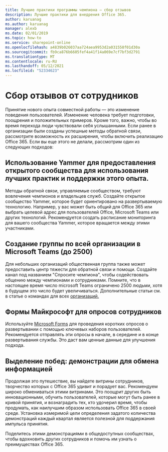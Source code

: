 ```yaml
---
title: Лучшие практики программы чемпиона — сбор отзывов
description: Лучшие практики для внедрения Office 365.
author: karuanag
ms.author: karuanag
manager: alexb
ms.date: 02/01/2019
ms.topic: how-to
ms.service: sharepoint-online
ms.openlocfilehash: a4839b026037aa724aea9953d2a031558f01d30a
ms.sourcegitcommit: fb9ca876b6605fef4a41f14a069e7cf7bf3d2791
ms.translationtype: MT
ms.contentlocale: ru-RU
ms.lasthandoff: 05/12/2021
ms.locfileid: "52334623"
---
```

# <a name="collect-feedback-from-your-employees"></a>Сбор отзывов от сотрудников

Принятие нового опыта совместной работы — это изменение поведения пользователей. Изменение человека требует подготовки, поощрения и положительных примеров. Кроме того, важно, чтобы во время перехода люди чувствовали себя услышанными. Если ранее в организации были созданы успешные методы обратной связи, рассмотрите возможность их расширения, чтобы включить реализацию Office 365. Если вы еще этого не делали, рассмотрим один из следующих подходов:

## <a name="use-yammer-to-provide-an-open-community-for-best-practices-and-support-for-the-experience"></a>Использование Yammer для предоставления открытого сообщества для использования лучших практик и поддержки этого опыта.
Методы обратной связи, управляемые сообществом, требуют вовлечения чемпионов и владельцев служб. Создайте открытое сообщество Yammer, которое будет ориентировано на развертываемую технологию.  Например, у вас может быть общий для Office 365 или выбрать целевой адрес для пользователей Office, Microsoft Teams или других технологий.  Рекомендуется создать расписание мониторинга для вашего сообщества Yammer, которое вращается между этими участниками. 

## <a name="creating-an-org-wide-team-within-microsoft-teams-up-to-2500"></a>Создание группы по всей организации в Microsoft Teams (до 2500)
Для небольших организаций общественная группа также может предоставить центр тяжести для обратной связи и помощи.  Создайте канал под названием "Спросите чемпиона", чтобы содействовать общению между чемпионами и сотрудниками.  Помните, что в настоящее время число microsoft Teams ограничено 2500 людьми, хотя в будущем это число будет увеличиваться. Дополнительные статьи см. в статье о командах для всех [организаций.](/microsoftteams/create-an-org-wide-team) 

## <a name="microsoft-forms-for-employee-surveys"></a>Формы Майкрософт для опросов сотрудников

Используйте [Microsoft Forms](https://support.office.com/forms) для проведения коротких опросов о развертывании с помощью ключевых наборов пользователей.  Рекомендуется отправлять эти опросы в начале, в середине и в конце развертывания службы.  Это даст вам ценные данные для улучшения подхода.  

## <a name="highlight-the-wins-share-showcases"></a>Выделение побед: демонстрации для обмена информацией
Продолжая это путешествие, вы найдете витрины сотрудников, творчество которых с Office 365 удивит и порадует вас. Рекомендуем широко обмениваться этими витринами. Это поощрит других быть инновационными, обучить пользователей, которые могут быть ранее в кривой принятия, и вознаградить тех, кто удочерил время, чтобы продумать, как наилучшим образом использовать Office 365 в своей среде. Установка измеримой цели определения задатого количества демонстраций каждый квартал является полезной для поддержания импульса принятия.

Поделитесь этими демонстрациями в общедоступных сообществах, чтобы вдохновить других сотрудников и помочь им узнать о преимуществах Office 365.